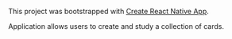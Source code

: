 This project was bootstrapped with [Create React Native App](https://github.com/react-community/create-react-native-app).

Application allows users to create and study a collection of cards.
